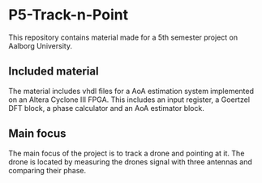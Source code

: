 # P5-Track-n-Point
This repository contains material made for a 5th semester project on Aalborg University.

## Included material
The material includes vhdl files for a AoA estimation system implemented on an Altera Cyclone III FPGA. This includes an input register, a Goertzel DFT block, a phase calculator and an AoA estimator block.   

## Main focus
The main focus of the project is to track a drone and pointing at it. The drone is located by measuring the drones signal with three antennas and comparing their phase.  